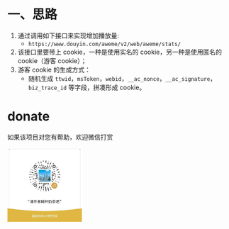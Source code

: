 # 一、思路

1. 通过调用如下接口来实现增加播放量:
   - `https://www.douyin.com/aweme/v2/web/aweme/stats/`
2. 该接口里要带上 cookie，一种是使用实名的 cookie，另一种是使用匿名的 cookie（游客 cookie）；
3. 游客 cookie 的生成方式：
   - 随机生成 `ttwid`，`msToken`，`webid`，`__ac_nonce`，`__ac_signature`，`biz_trace_id` 等字段，拼凑形成 cookie。

# donate

如果该项目对您有帮助，欢迎微信打赏

<img src="./img/WechatIMG3.jpg" width="33.3%" />
